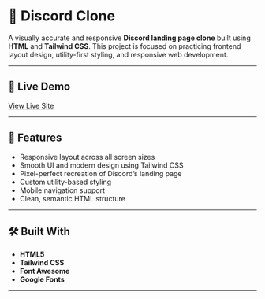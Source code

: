 # 💬 Discord Clone

A visually accurate and responsive **Discord landing page clone** built using **HTML** and **Tailwind CSS**. This project is focused on practicing frontend layout design, utility-first styling, and responsive web development.

---

## 🔗 Live Demo

[View Live Site]()

---

## 📌 Features

- Responsive layout across all screen sizes
- Smooth UI and modern design using Tailwind CSS
- Pixel-perfect recreation of Discord’s landing page
- Custom utility-based styling
- Mobile navigation support
- Clean, semantic HTML structure

---

## 🛠️ Built With

- **HTML5**
- **Tailwind CSS**
- **Font Awesome** 
- **Google Fonts** 

---

